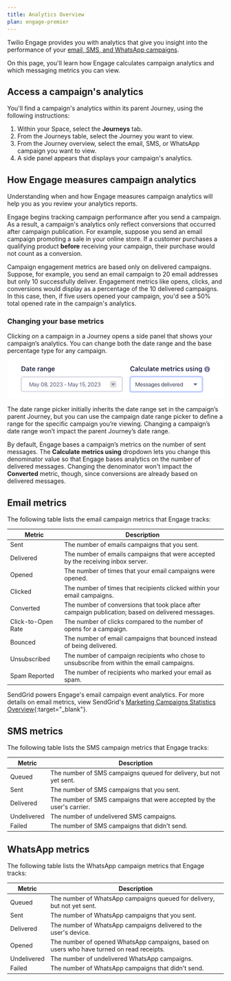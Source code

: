 ```yaml
---
title: Analytics Overview
plan: engage-premier
---
```


Twilio Engage provides you with analytics that give you insight into the performance of your [email, SMS, and WhatsApp campaigns](/docs/engage/campaigns/).

On this page, you'll learn how Engage calculates campaign analytics and which messaging metrics you can view.

## Access a campaign's analytics

You'll find a campaign's analytics within its parent Journey, using the following instructions:

1. Within your Space, select the **Journeys** tab.
2. From the Journeys table, select the Journey you want to view.
3. From the Journey overview, select the email, SMS, or WhatsApp campaign you want to view.
4. A side panel appears that displays your campaign's analytics.

## How Engage measures campaign analytics

Understanding when and how Engage measures campaign analytics will help you as you review your analytics reports.

Engage begins tracking campaign performance after you send a campaign. As a result, a campaign's analytics only reflect conversions that occurred after campaign publication. For example, suppose you send an email campaign promoting a sale in your online store. If a customer purchases a qualifying product **before** receiving your campaign, their purchase would not count as a conversion.

Campaign engagement metrics are based only on delivered campaigns. Suppose, for example, you send an email campaign to 20 email addresses but only 10 successfully deliver. Engagement metrics like opens, clicks, and conversions would display as a percentage of the 10 delivered campaigns. In this case, then, if five users opened your campaign, you'd see a 50% total opened rate in the campaign's analytics.

### Changing your base metrics 

Clicking on a campaign in a Journey opens a side panel that shows your campaign’s analytics. You can change both the date range and the base percentage type for any campaign.

![The date range picker and metric calculator dropdown in the Segment UI](../images/analytics_pickers.png "Date range picker and metric calculator")

The date range picker initially inherits the date range set in the campaign’s parent Journey, but you can use the campaign date range picker to define a range for the specific campaign you’re viewing. Changing a campaign’s date range won’t impact the parent Journey’s date range.

By default, Engage bases a campaign’s metrics on the number of sent messages. The **Calculate metrics using** dropdown lets you change this denominator value so that Engage bases analytics on the number of delivered messages. Changing the denominator won't impact the **Converted** metric, though, since conversions are already based on delivered messages.


## Email metrics

The following table lists the email campaign metrics that Engage tracks:

| Metric             | Description                                                                                        |
| ------------------ | -------------------------------------------------------------------------------------------------- |
| Sent               | The number of emails campaigns that you sent.                                                      |
| Delivered          | The number of emails campaigns that were accepted by the receiving inbox server.                   |
| Opened             | The number of times that your email campaigns were opened.                                         |
| Clicked            | The number of times that recipients clicked within your email campaigns.                           |
| Converted          | The number of conversions that took place after campaign publication; based on delivered messages. |
| Click-to-Open Rate | The number of clicks compared to the number of opens for a campaign.                               |
| Bounced            | The number of email campaigns that bounced instead of being delivered.                             |
| Unsubscribed       | The number of campaign recipients who chose to unsubscribe from within the email campaigns.        |
| Spam Reported      | The number of recipients who marked your email as spam.                                            |

SendGrid powers Engage's email campaign event analytics. For more details on email metrics, view SendGrid's [Marketing Campaigns Statistics Overview](https://docs.sendgrid.com/ui/analytics-and-reporting/marketing-campaigns-stats-overview){:target="_blank"}.


## SMS metrics

The following table lists the SMS campaign metrics that Engage tracks:


| Metric      | Description                                                           |
| ----------- | --------------------------------------------------------------------- |
| Queued      | The number of SMS campaigns queued for delivery, but not yet sent.    |
| Sent        | The number of SMS campaigns that you sent.                            |
| Delivered   | The number of SMS campaigns that were accepted by the user's carrier. |
| Undelivered | The number of undelivered SMS campaigns.                              |
| Failed      | The number of SMS campaigns that didn't send.                         |

## WhatsApp metrics

The following table lists the WhatsApp campaign metrics that Engage tracks:


| Metric      | Description                                                                               |
| ----------- | ----------------------------------------------------------------------------------------- |
| Queued      | The number of WhatsApp campaigns queued for delivery, but not yet sent.                   |
| Sent        | The number of WhatsApp campaigns that you sent.                                           |
| Delivered   | The number of WhatsApp campaigns delivered to the user's device.                          |
| Opened      | The number of opened WhatsApp campaigns, based on users who have turned on read receipts. |
| Undelivered | The number of undelivered WhatsApp campaigns.                                             |
| Failed      | The number of WhatsApp campaigns that didn't send.                                        |